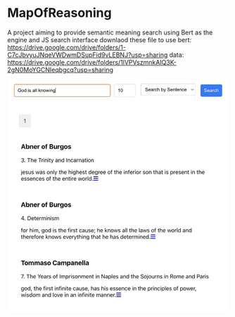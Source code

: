 # MapOfReasoning
A project aiming to provide semantic meaning search using Bert as the engine and JS search interface
downlaod these file to use
bert: https://drive.google.com/drive/folders/1-C7cJbvyuJNqeVWDwmDSupFid9vLEBNJ?usp=sharing
data: https://drive.google.com/drive/folders/1lVPVszmnkAIQ3K-2gN0MoYGCNIeqbgcq?usp=sharing

![GUI example](to%20git.jpg "Example GUI")
